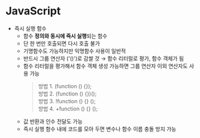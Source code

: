 # JavaScript
* 즉시 실행 함수
  - 함수 **정의와 동시에 즉시 실행**되는 함수
  - 단 한 번만 호출되면 다시 호출 불가
  - 기명함수도 가능하지만 익명함수 사용이 일반적
  - 반드시 그룹 연산자 ('()')로 감쌀 것 → 함수 리터럴로 평가, 함수 객체가 됨
  - 함수 리터럴을 평가해서 함수 객체 생성 가능하면 그룹 연산자 이외 연산자도 사용 가능
    > 방법 1. (function () {});  
    > 방법 2. (function () {})();  
    > 방법 3. !function () {} ();  
    > 방법 4. +function () {} ();
  - 값 반환과 인수 전달도 가능
  - 즉시 실행 함수 내에 코드를 모아 두면 변수나 함수 이름 충돌 방지 가능